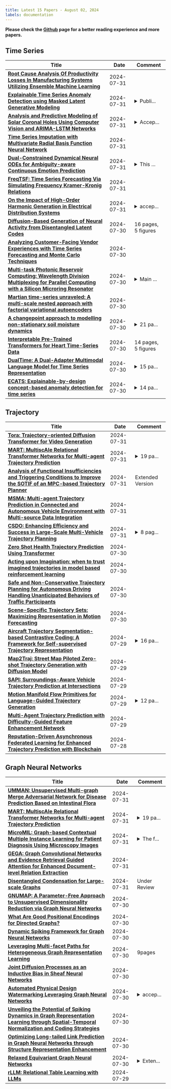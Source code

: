 ```yaml
---
title: Latest 15 Papers - August 02, 2024
labels: documentation
---
```

**Please check the [Github](https://github.com/zezhishao/MTS_Daily_ArXiv) page for a better reading experience and more papers.**

## Time Series
| **Title** | **Date** | **Comment** |
| --- | --- | --- |
| **[Root Cause Analysis Of Productivity Losses In Manufacturing Systems Utilizing Ensemble Machine Learning](http://arxiv.org/abs/2407.21503v1)** | 2024-07-31 |  |
| **[Explainable Time Series Anomaly Detection using Masked Latent Generative Modeling](http://arxiv.org/abs/2311.12550v5)** | 2024-07-31 | <details><summary>Publi...</summary><p>Published in Pattern Recognition</p></details> |
| **[Analysis and Predictive Modeling of Solar Coronal Holes Using Computer Vision and ARIMA-LSTM Networks](http://arxiv.org/abs/2405.09802v3)** | 2024-07-31 | <details><summary>Accep...</summary><p>Accepted to the first joint European Space Agency SPAICE Conference 2024</p></details> |
| **[Time Series Imputation with Multivariate Radial Basis Function Neural Network](http://arxiv.org/abs/2407.17040v2)** | 2024-07-31 |  |
| **[Dual-Constrained Dynamical Neural ODEs for Ambiguity-aware Continuous Emotion Prediction](http://arxiv.org/abs/2407.21344v1)** | 2024-07-31 | <details><summary>This ...</summary><p>This paper has been accepted at INTERSPEECh 2024</p></details> |
| **[FreqTSF: Time Series Forecasting Via Simulating Frequency Kramer-Kronig Relations](http://arxiv.org/abs/2407.21275v1)** | 2024-07-31 |  |
| **[On the Impact of High-Order Harmonic Generation in Electrical Distribution Systems](http://arxiv.org/abs/2407.21259v1)** | 2024-07-31 | <details><summary>accep...</summary><p>accepted for presentation at the 2024 IEEE Energy Conversion Conference and Expo (ECCE)</p></details> |
| **[Diffusion-Based Generation of Neural Activity from Disentangled Latent Codes](http://arxiv.org/abs/2407.21195v1)** | 2024-07-30 | 16 pages, 5 figures |
| **[Analyzing Customer-Facing Vendor Experiences with Time Series Forecasting and Monte Carlo Techniques](http://arxiv.org/abs/2407.21193v1)** | 2024-07-30 |  |
| **[Multi-task Photonic Reservoir Computing: Wavelength Division Multiplexing for Parallel Computing with a Silicon Microring Resonator](http://arxiv.org/abs/2407.21189v1)** | 2024-07-30 | <details><summary>Main ...</summary><p>Main text: 11 figures, 3 tables. Supplementary material: 2 figures, 4 tables. The pre-print is under review in Frontiers: Advanced Optical Technologies. The abstract is shorter than in the PDF file to comply with arXiv requirements</p></details> |
| **[Martian time-series unraveled: A multi-scale nested approach with factorial variational autoencoders](http://arxiv.org/abs/2305.16189v4)** | 2024-07-30 |  |
| **[A changepoint approach to modelling non-stationary soil moisture dynamics](http://arxiv.org/abs/2310.17546v2)** | 2024-07-30 | <details><summary>21 pa...</summary><p>21 pages for the main manuscript, 8 pages for the supplemental document</p></details> |
| **[Interpretable Pre-Trained Transformers for Heart Time-Series Data](http://arxiv.org/abs/2407.20775v1)** | 2024-07-30 | 14 pages, 5 figures |
| **[DualTime: A Dual-Adapter Multimodal Language Model for Time Series Representation](http://arxiv.org/abs/2406.06620v2)** | 2024-07-30 | <details><summary>15 pa...</summary><p>15 pages, 12 figure, 5 tables</p></details> |
| **[ECATS: Explainable-by-design concept-based anomaly detection for time series](http://arxiv.org/abs/2405.10608v2)** | 2024-07-30 | <details><summary>14 pa...</summary><p>14 pages, 8 figures, accepted to 18th International Conference on Neural-Symbolic Learning and Reasoning (NeSy 2024)</p></details> |

## Trajectory
| **Title** | **Date** | **Comment** |
| --- | --- | --- |
| **[Tora: Trajectory-oriented Diffusion Transformer for Video Generation](http://arxiv.org/abs/2407.21705v1)** | 2024-07-31 |  |
| **[MART: MultiscAle Relational Transformer Networks for Multi-agent Trajectory Prediction](http://arxiv.org/abs/2407.21635v1)** | 2024-07-31 | <details><summary>19 pa...</summary><p>19 pages, 12 figures, 7 tables, 8 pages of supplementary material. Paper accepted at ECCV 2024</p></details> |
| **[Analysis of Functional Insufficiencies and Triggering Conditions to Improve the SOTIF of an MPC-based Trajectory Planner](http://arxiv.org/abs/2407.21569v1)** | 2024-07-31 | Extended Version |
| **[MSMA: Multi-agent Trajectory Prediction in Connected and Autonomous Vehicle Environment with Multi-source Data Integration](http://arxiv.org/abs/2407.21310v1)** | 2024-07-31 |  |
| **[CSDO: Enhancing Efficiency and Success in Large-Scale Multi-Vehicle Trajectory Planning](http://arxiv.org/abs/2405.20858v2)** | 2024-07-31 | <details><summary>8 pag...</summary><p>8 pages, 7 figures. This work has been submitted to the IEEE for possible publication. Copyright may be transferred without notice, after which this version may no longer be accessible</p></details> |
| **[Zero Shot Health Trajectory Prediction Using Transformer](http://arxiv.org/abs/2407.21124v1)** | 2024-07-30 |  |
| **[Acting upon Imagination: when to trust imagined trajectories in model based reinforcement learning](http://arxiv.org/abs/2105.05716v6)** | 2024-07-30 |  |
| **[Safe and Non-Conservative Trajectory Planning for Autonomous Driving Handling Unanticipated Behaviors of Traffic Participants](http://arxiv.org/abs/2406.13396v2)** | 2024-07-30 |  |
| **[Scene-Specific Trajectory Sets: Maximizing Representation in Motion Forecasting](http://arxiv.org/abs/2407.20732v1)** | 2024-07-30 |  |
| **[Aircraft Trajectory Segmentation-based Contrastive Coding: A Framework for Self-supervised Trajectory Representation](http://arxiv.org/abs/2407.20028v1)** | 2024-07-29 | <details><summary>16 pa...</summary><p>16 pages, 7 figures. This work has been submitted to the IEEE for possible publication. Copyright may be transferred without notice, after which this version may no longer be accessible</p></details> |
| **[Map2Traj: Street Map Piloted Zero-shot Trajectory Generation with Diffusion Model](http://arxiv.org/abs/2407.19765v1)** | 2024-07-29 |  |
| **[SAPI: Surroundings-Aware Vehicle Trajectory Prediction at Intersections](http://arxiv.org/abs/2306.01812v2)** | 2024-07-29 |  |
| **[Motion Manifold Flow Primitives for Language-Guided Trajectory Generation](http://arxiv.org/abs/2407.19681v1)** | 2024-07-29 | <details><summary>12 pa...</summary><p>12 pages, 10 figures, under review</p></details> |
| **[Multi-Agent Trajectory Prediction with Difficulty-Guided Feature Enhancement Network](http://arxiv.org/abs/2407.18551v2)** | 2024-07-29 |  |
| **[Reputation-Driven Asynchronous Federated Learning for Enhanced Trajectory Prediction with Blockchain](http://arxiv.org/abs/2407.19428v1)** | 2024-07-28 |  |

## Graph Neural Networks
| **Title** | **Date** | **Comment** |
| --- | --- | --- |
| **[UMMAN: Unsupervised Multi-graph Merge Adversarial Network for Disease Prediction Based on Intestinal Flora](http://arxiv.org/abs/2407.21714v1)** | 2024-07-31 |  |
| **[MART: MultiscAle Relational Transformer Networks for Multi-agent Trajectory Prediction](http://arxiv.org/abs/2407.21635v1)** | 2024-07-31 | <details><summary>19 pa...</summary><p>19 pages, 12 figures, 7 tables, 8 pages of supplementary material. Paper accepted at ECCV 2024</p></details> |
| **[MicroMIL: Graph-based Contextual Multiple Instance Learning for Patient Diagnosis Using Microscopy Images](http://arxiv.org/abs/2407.21604v1)** | 2024-07-31 | <details><summary>The f...</summary><p>The first two authors contributed equally to this work</p></details> |
| **[GEGA: Graph Convolutional Networks and Evidence Retrieval Guided Attention for Enhanced Document-level Relation Extraction](http://arxiv.org/abs/2407.21384v1)** | 2024-07-31 |  |
| **[Disentangled Condensation for Large-scale Graphs](http://arxiv.org/abs/2401.12231v2)** | 2024-07-31 | Under Review |
| **[GNUMAP: A Parameter-Free Approach to Unsupervised Dimensionality Reduction via Graph Neural Networks](http://arxiv.org/abs/2407.21236v1)** | 2024-07-30 |  |
| **[What Are Good Positional Encodings for Directed Graphs?](http://arxiv.org/abs/2407.20912v1)** | 2024-07-30 |  |
| **[Dynamic Spiking Framework for Graph Neural Networks](http://arxiv.org/abs/2401.05373v3)** | 2024-07-30 |  |
| **[Leveraging Multi-facet Paths for Heterogeneous Graph Representation Learning](http://arxiv.org/abs/2407.20648v1)** | 2024-07-30 | 9pages |
| **[Joint Diffusion Processes as an Inductive Bias in Sheaf Neural Networks](http://arxiv.org/abs/2407.20597v1)** | 2024-07-30 |  |
| **[Automated Physical Design Watermarking Leveraging Graph Neural Networks](http://arxiv.org/abs/2407.20544v1)** | 2024-07-30 | <details><summary>accep...</summary><p>accept to MLCAD24, code: https://github.com/ruisizhang123/PD_WM_GNN</p></details> |
| **[Unveiling the Potential of Spiking Dynamics in Graph Representation Learning through Spatial-Temporal Normalization and Coding Strategies](http://arxiv.org/abs/2407.20508v1)** | 2024-07-30 |  |
| **[Optimizing Long-tailed Link Prediction in Graph Neural Networks through Structure Representation Enhancement](http://arxiv.org/abs/2407.20499v1)** | 2024-07-30 |  |
| **[Relaxed Equivariant Graph Neural Networks](http://arxiv.org/abs/2407.20471v1)** | 2024-07-30 | <details><summary>Exten...</summary><p>Extended abstract presented at the Geometry-grounded Representation Learning and Generative Modeling Workshop (GRaM) at the 41st International Conference on Machine Learning, July 2024, Vienna, Austria</p></details> |
| **[rLLM: Relational Table Learning with LLMs](http://arxiv.org/abs/2407.20157v1)** | 2024-07-29 |  |

